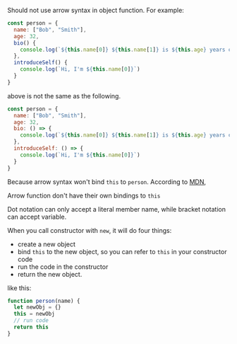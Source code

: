 Should not use arrow syntax in object function. For example:

```javascript
const person = {
  name: ["Bob", "Smith"],
  age: 32,
  bio() {
    console.log(`${this.name[0]} ${this.name[1]} is ${this.age} years old.`)
  },
  introduceSelf() {
    console.log(`Hi, I'm ${this.name[0]}`)
  }
}
```

above is not the same as the following.

```javascript
const person = {
  name: ["Bob", "Smith"],
  age: 32,
  bio: () => {
    console.log(`${this.name[0]} ${this.name[1]} is ${this.age} years old.`)
  },
  introduceSelf: () => {
    console.log(`Hi, I'm ${this.name[0]}`)
  }
}
```

Because arrow syntax won't bind `this` to `person`.
According to [MDN](https://developer.mozilla.org/en-US/docs/Web/JavaScript/Reference/Functions/Arrow_functions),

Arrow function don't have their own bindings to `this`

Dot notation can only accept a literal member name, while bracket notation can accept variable.

When you call constructor with `new`, it will do four things:

- create a new object
- bind `this` to the new object, so you can refer to `this` in your constructor code
- run the code in the constructor
- return the new object.

like this:
```javascript
function person(name) {
  let newObj = {}
  this = newObj
  // run code
  return this
}
```
